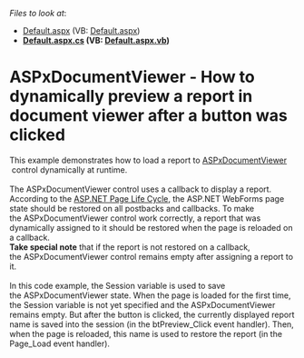 <!-- default file list -->
*Files to look at*:

* [Default.aspx](./CS/T132094/Default.aspx) (VB: [Default.aspx](./VB/T132094/Default.aspx))
* **[Default.aspx.cs](./CS/T132094/Default.aspx.cs) (VB: [Default.aspx.vb](./VB/T132094/Default.aspx.vb))**
<!-- default file list end -->
# ASPxDocumentViewer - How to dynamically preview a report in document viewer after a button was clicked


<p>This example demonstrates how to load a report to <a href="https://documentation.devexpress.com/#XtraReports/CustomDocument5193">ASPxDocumentViewer</a>  control dynamically at runtime.<br /><br />The ASPxDocumentViewer control uses a callback to display a report. According to the <a href="http://msdn.microsoft.com/en-us/library/ms178472%28v=vs.85%29.aspx">ASP.NET Page Life Cycle</a>, the ASP.NET WebForms page state should be restored on all postbacks and callbacks. To make the ASPxDocumentViewer control work correctly, a report that was dynamically assigned to it should be restored when the page is reloaded on a callback.<br /><strong>Take special note</strong> that if the report is not restored on a callback, the ASPxDocumentViewer control remains empty after assigning a report to it.<br /><br />In this code example, the Session variable is used to save the ASPxDocumentViewer state. When the page is loaded for the first time, the Session variable is not yet specified and the ASPxDocumentViewer remains empty. But after the button is clicked, the currently displayed report name is saved into the session (in the btPreview_Click event handler). Then, when the page is reloaded, this name is used to restore the report (in the Page_Load event handler).</p>

<br/>


